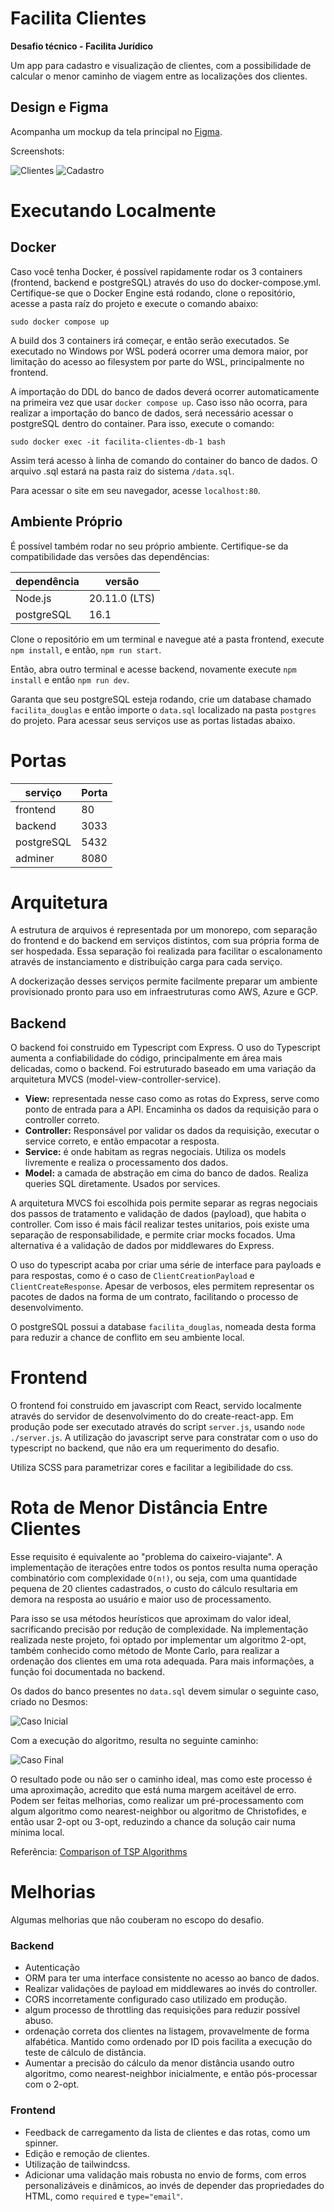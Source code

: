 # Facilita Clientes

**Desafio técnico - Facilita Jurídico**

Um app para cadastro e visualização de clientes, com a possibilidade de calcular o menor caminho de viagem entre as localizações dos clientes.

## Design e Figma

Acompanha um mockup da tela principal no [Figma](https://www.figma.com/file/qx9ADUFr6iI3S32vK2JMQV/Facilit%C3%A1?type=design&node-id=0%3A1&mode=design&t=iahrQKg2qkDLoyeZ-1).

Screenshots:

![Clientes](imgs/img1.png)
![Cadastro](imgs/img2.png)

# Executando Localmente

## Docker

Caso você tenha Docker, é possível rapidamente rodar os 3 containers (frontend, backend e postgreSQL) através do uso do docker-compose.yml. Certifique-se que o Docker Engine está rodando, clone o repositório, acesse a pasta raíz do projeto e execute o comando abaixo:

```
sudo docker compose up
```

A build dos 3 containers irá começar, e então serão executados. Se executado no Windows por WSL poderá ocorrer uma demora maior, por limitação do acesso ao filesystem
por parte do WSL, principalmente no frontend.

A importação do DDL do banco de dados deverá ocorrer automaticamente na primeira vez que usar `docker compose up`.
Caso isso não ocorra, para realizar a importação do banco de dados, será necessário acessar o postgreSQL dentro do container. Para isso, execute o comando:

```
sudo docker exec -it facilita-clientes-db-1 bash
```

Assim terá acesso à linha de comando do container do banco de dados. O arquivo .sql estará na pasta raiz do sistema `/data.sql`.

Para acessar o site em seu navegador, acesse `localhost:80`.

## Ambiente Próprio

É possível também rodar no seu próprio ambiente. Certifique-se da compatibilidade das versões das dependências:

| dependência | versão        |
| ----------- | ------------- |
| Node.js     | 20.11.0 (LTS) |
| postgreSQL  | 16.1          |

Clone o repositório em um terminal e navegue até a pasta frontend, execute `npm install`, e então, `npm run start`.

Então, abra outro terminal e acesse backend, novamente execute `npm install` e então
`npm run dev`.

Garanta que seu postgreSQL esteja rodando, crie um database chamado `facilita_douglas` e então importe o `data.sql` localizado na pasta `postgres` do projeto.
Para acessar seus serviços use as portas listadas abaixo.

# Portas

| serviço    | Porta |
| ---------- | ----- |
| frontend   | 80    |
| backend    | 3033  |
| postgreSQL | 5432  |
| adminer    | 8080  |

# Arquitetura

A estrutura de arquivos é representada por um monorepo, com separação do frontend e do backend em serviços distintos, com sua própria forma de ser hospedada. Essa separação foi realizada para facilitar o escalonamento através de instanciamento e distribuição carga para cada serviço.

A dockerização desses serviços permite facilmente preparar um ambiente provisionado pronto para uso em infraestruturas como AWS, Azure e GCP.

## Backend

O backend foi construido em Typescript com Express. O uso do Typescript aumenta a confiabilidade do código, principalmente em área mais delicadas, como o backend. Foi estruturado baseado em uma variação da arquitetura MVCS (model-view-controller-service).

-   **View:** representada nesse caso como as rotas do Express, serve como ponto de entrada para a API. Encaminha os dados da requisição para o controller correto.
-   **Controller:** Responsável por validar os dados da requisição, executar o service correto, e então empacotar a resposta.
-   **Service:** é onde habitam as regras negociais. Utiliza os models livremente e realiza o processamento dos dados.
-   **Model:** a camada de abstração em cima do banco de dados. Realiza queries SQL diretamente. Usados por services.

A arquitetura MVCS foi escolhida pois permite separar as regras negociais dos passos de tratamento e validação de dados (payload), que habita o controller. Com isso é mais fácil realizar testes unitarios, pois existe uma separação de responsabilidade, e permite criar mocks focados. Uma alternativa é a validação de dados por middlewares do Express.

O uso do typescript acaba por criar uma série de interface para payloads e para respostas, como é o caso de `ClientCreationPayload` e `ClientCreateResponse`. Apesar de verbosos, eles permitem representar os pacotes de dados na forma de um contrato, facilitando o processo de desenvolvimento.

O postgreSQL possui a database `facilita_douglas`, nomeada desta forma para reduzir a chance de conflito em seu ambiente local.

# Frontend

O frontend foi construido em javascript com React, servido localmente através do servidor de desenvolvimento do do create-react-app. Em produção pode ser executado através do script `server.js`, usando `node ./server.js`.
A utilização do javascript serve para constratar com o uso do typescript no backend, que não era um requerimento do desafio.

Utiliza SCSS para parametrizar cores e facilitar a legibilidade do css.

# Rota de Menor Distância Entre Clientes

Esse requisito é equivalente ao "problema do caixeiro-viajante". A implementação de iterações entre todos os pontos resulta numa operação
combinatório com complexidade `O(n!)`, ou seja, com uma quantidade pequena de 20 clientes cadastrados, o custo do cálculo resultaria em
demora na resposta ao usuário e maior uso de processamento.

Para isso se usa métodos heurísticos que aproximam do valor ideal, sacrificando precisão por redução de complexidade. Na implementação realizada neste projeto, foi optado por implementar um algoritmo 2-opt, também conhecido como método de Monte Carlo, para realizar a ordenação dos clientes em uma rota adequada. Para mais informações,
a função foi documentada no backend.

Os dados do banco presentes no `data.sql` devem simular o seguinte caso, criado no Desmos:

![Caso Inicial](imgs/antes.png)

Com a execução do algoritmo, resulta no seguinte caminho:

![Caso Final](imgs/depois.png)

O resultado pode ou não ser o caminho ideal, mas como este processo é uma aproximação, acredito que está numa margem aceitável de erro. Podem ser feitas melhorias, como realizar um pré-processamento com algum algoritmo como nearest-neighbor ou algoritmo de Christofides, e então usar 2-opt ou 3-opt, reduzindo a chance da solução cair numa mínima local.

Referência: [Comparison of TSP Algorithms](https://pja.mykhi.org/4sem/NAI/rozne/Comparison%20of%20TSP%20Algorithms/Comparison%20of%20TSP%20Algorithms.PDF)

# Melhorias

Algumas melhorias que não couberam no escopo do desafio.

### Backend

-   Autenticação
-   ORM para ter uma interface consistente no acesso ao banco de dados.
-   Realizar validações de payload em middlewares ao invés do controller.
-   CORS incorretamente configurado caso utilizado em produção.
-   algum processo de throttling das requisições para reduzir possível abuso.
-   ordenação correta dos clientes na listagem, provavelmente de forma alfabética. Mantido como ordenado por ID pois facilita a execução do teste de cálculo de distância.
-   Aumentar a precisão do cálculo da menor distância usando outro algoritmo, como nearest-neighbor inicialmente, e então pós-processar com o 2-opt.

### Frontend

-   Feedback de carregamento da lista de clientes e das rotas, como um spinner.
-   Edição e remoção de clientes.
-   Utilização de tailwindcss.
-   Adicionar uma validação mais robusta no envio de forms, com erros personalizáveis e dinâmicos, ao invés de depender das propriedades do HTML, como `required` e `type="email"`.
